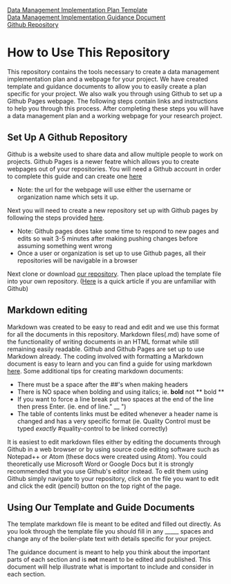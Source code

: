 [Data Management Implementation Plan Template](https://landonma.github.io/datamanagement/datastorage-norm-edited)  
[Data Management Implementation Guidance Document](https://landonma.github.io/datamanagement/guidance-edit)  
[Github Repository](https://github.com/landonma/datamanagement)
# How to Use This Repository
This repository contains the tools necessary to create a data management implementation plan and a webpage for your project. We have created template and guidance documents to allow you to easily create a plan specific for your project. We also walk you through using Github to set up a Github Pages webpage. The following steps contain links and instructions to help you through this process. After completing these steps you will have a data management plan and a working webpage for your research project.


## Set Up A Github Repository
Github is a website used to share data and allow multiple people to work on projects. Github Pages is a newer featre which allows you to create webpages out of your repositories. You will need a Github account in order to complete this guide and can create one [here](hhttps://github.com/join)  
* Note: the url for the webpage will use either the username or organization name which sets it up.


Next you will need to create a new repository set up with Github pages by following the steps provided [here](https://pages.github.com/).  
* Note: Github pages does take some time to respond to new pages and edits so wait 3-5 minutes after making pushing changes before assuming something went wrong
* Once a user or organization is set up to use Github pages, all their repositories will be navigable in a browser  

Next clone or download [our repository](https://github.com/landonma/datamanagement). Then place upload the template file into your own repository. ([Here](https://help.github.com/articles/adding-a-file-to-a-repository/) is a quick article if you are unfamiliar with Github)

## Markdown editing
Markdown was created to be easy to read and edit and we use this format for all the documents in this repository. Markdown files(.md) have some of the functionality of writing documents in an HTML format while still remaining easily readable. Github and Github Pages are set up to use Markdown already. The coding involved with formatting a Markdown document is easy to learn and you can find a guide for using markdown [here](https://github.com/adam-p/markdown-here/wiki/Markdown-Cheatsheet). Some additional tips for creating markdown documents:
* There must be a space after the ##'s when making headers
* There is NO space when bolding and using italics; ie. **bold** not ** bold **
* If you want to force a line break put two spaces at the end of the line then press Enter.
(ie. end of line." __ ")
* The table of contents links must be edited whenever a header name is changed and has a very specific format (ie. Quality Control must be typed *exactly* #quality-control to be linked correctly)

It is easiest to edit markdown files either by editing the documents through Github in a web browser or by using source code editing software such as Notepad++ or Atom (these docs were created using Atom). You could theoretically use Microsoft Word or Google Docs but it is strongly recommended that you use Github's editor instead. To edit them using Github simply navigate to your repository, click on the file you want to edit and click the edit (pencil) button on the top right of the page.

## Using Our Template and Guide Documents
The template markdown file is meant to be edited and filled out directly. As you look through the template file you should fill in any _____ spaces and change any of the boiler-plate text with details specific for your project.  



The guidance document is meant to help you think about the important parts of each section and is **not** meant to be edited and published. This document will help illustrate what is important to include and consider in each section.
